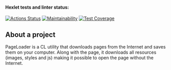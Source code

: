 #### Hexlet tests and linter status:
[![Actions Status](https://github.com/fairwind2k/backend-project-4/actions/workflows/hexlet-check.yml/badge.svg)](https://github.com/fairwind2k/backend-project-4/actions) [![Maintainability](https://api.codeclimate.com/v1/badges/a64bcec0320ba56f11ac/maintainability)](https://codeclimate.com/github/fairwind2k/backend-project-4/maintainability) [![Test Coverage](https://api.codeclimate.com/v1/badges/a64bcec0320ba56f11ac/test_coverage)](https://codeclimate.com/github/fairwind2k/backend-project-4/test_coverage)

## About a project

PageLoader is a CL utility that downloads pages from the Internet and saves them on your computer.
 Along with the page, it downloads all resources (images, styles and js) making it possible to open the page without the Internet.